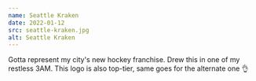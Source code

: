 ```yaml
---
name: Seattle Kraken
date: 2022-01-12
src: seattle-kraken.jpg
alt: Seattle Kraken
---
```


Gotta represent my city's new hockey franchise. Drew this in one of my restless 3AM. This logo is also top-tier, same goes for the alternate one :ok_hand:
